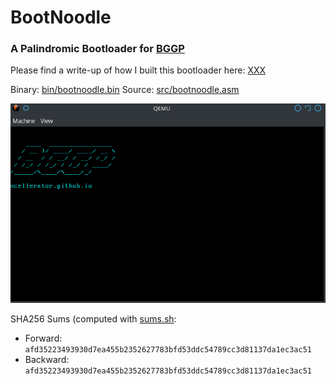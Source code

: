 # BootNoodle
### A Palindromic Bootloader for [BGGP](https://n0.lol/bggp/)

Please find a write-up of how I built this bootloader here: [XXX](xxx)

Binary: [bin/bootnoodle.bin](bin/bootnoodle.bin)
Source: [src/bootnoodle.asm](src/bootnoodle.asm)

![alt text](./bootnoodle.png "BootNoodle")

SHA256 Sums (computed with [sums.sh](sums.sh):
* Forward:	`afd35223493930d7ea455b2352627783bfd53ddc54789cc3d81137da1ec3ac51`
* Backward:	`afd35223493930d7ea455b2352627783bfd53ddc54789cc3d81137da1ec3ac51`
